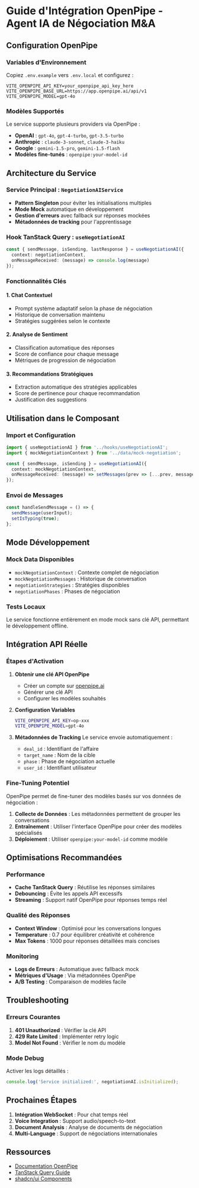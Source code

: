 # Guide d'Intégration OpenPipe - Agent IA de Négociation M&A

## Configuration OpenPipe

### Variables d'Environnement

Copiez `.env.example` vers `.env.local` et configurez :

```env
VITE_OPENPIPE_API_KEY=your_openpipe_api_key_here
VITE_OPENPIPE_BASE_URL=https://app.openpipe.ai/api/v1
VITE_OPENPIPE_MODEL=gpt-4o
```

### Modèles Supportés

Le service supporte plusieurs providers via OpenPipe :

- **OpenAI** : `gpt-4o`, `gpt-4-turbo`, `gpt-3.5-turbo`
- **Anthropic** : `claude-3-sonnet`, `claude-3-haiku`
- **Google** : `gemini-1.5-pro`, `gemini-1.5-flash`
- **Modèles fine-tunés** : `openpipe:your-model-id`

## Architecture du Service

### Service Principal : `NegotiationAIService`

- **Pattern Singleton** pour éviter les initialisations multiples
- **Mode Mock** automatique en développement
- **Gestion d'erreurs** avec fallback sur réponses mockées
- **Métadonnées de tracking** pour l'apprentissage

### Hook TanStack Query : `useNegotiationAI`

```typescript
const { sendMessage, isSending, lastResponse } = useNegotiationAI({
  context: negotiationContext,
  onMessageReceived: (message) => console.log(message)
});
```

### Fonctionnalités Clés

#### 1. Chat Contextuel
- Prompt système adaptatif selon la phase de négociation
- Historique de conversation maintenu
- Stratégies suggérées selon le contexte

#### 2. Analyse de Sentiment
- Classification automatique des réponses
- Score de confiance pour chaque message
- Métriques de progression de négociation

#### 3. Recommandations Stratégiques
- Extraction automatique des stratégies applicables
- Score de pertinence pour chaque recommandation
- Justification des suggestions

## Utilisation dans le Composant

### Import et Configuration

```typescript
import { useNegotiationAI } from '../hooks/useNegotiationAI';
import { mockNegotiationContext } from '../data/mock-negotiation';

const { sendMessage, isSending } = useNegotiationAI({
  context: mockNegotiationContext,
  onMessageReceived: (message) => setMessages(prev => [...prev, message])
});
```

### Envoi de Messages

```typescript
const handleSendMessage = () => {
  sendMessage(userInput);
  setIsTyping(true);
};
```

## Mode Développement

### Mock Data Disponibles
- `mockNegotiationContext` : Contexte complet de négociation
- `mockNegotiationMessages` : Historique de conversation
- `negotiationStrategies` : Stratégies disponibles
- `negotiationPhases` : Phases de négociation

### Tests Locaux
Le service fonctionne entièrement en mode mock sans clé API, permettant le développement offline.

## Intégration API Réelle

### Étapes d'Activation

1. **Obtenir une clé API OpenPipe**
   - Créer un compte sur [openpipe.ai](https://openpipe.ai)
   - Générer une clé API
   - Configurer les modèles souhaités

2. **Configuration Variables**
   ```bash
   VITE_OPENPIPE_API_KEY=op-xxx
   VITE_OPENPIPE_MODEL=gpt-4o
   ```

3. **Métadonnées de Tracking**
   Le service envoie automatiquement :
   - `deal_id` : Identifiant de l'affaire
   - `target_name` : Nom de la cible
   - `phase` : Phase de négociation actuelle
   - `user_id` : Identifiant utilisateur

### Fine-Tuning Potentiel

OpenPipe permet de fine-tuner des modèles basés sur vos données de négociation :

1. **Collecte de Données** : Les métadonnées permettent de grouper les conversations
2. **Entraînement** : Utiliser l'interface OpenPipe pour créer des modèles spécialisés
3. **Déploiement** : Utiliser `openpipe:your-model-id` comme modèle

## Optimisations Recommandées

### Performance
- **Cache TanStack Query** : Réutilise les réponses similaires
- **Debouncing** : Évite les appels API excessifs
- **Streaming** : Support natif OpenPipe pour réponses temps réel

### Qualité des Réponses
- **Context Window** : Optimisé pour les conversations longues
- **Temperature** : 0.7 pour équilibrer créativité et cohérence
- **Max Tokens** : 1000 pour réponses détaillées mais concises

### Monitoring
- **Logs de Erreurs** : Automatique avec fallback mock
- **Métriques d'Usage** : Via métadonnées OpenPipe
- **A/B Testing** : Comparaison de modèles facile

## Troubleshooting

### Erreurs Courantes

1. **401 Unauthorized** : Vérifier la clé API
2. **429 Rate Limited** : Implémenter retry logic
3. **Model Not Found** : Vérifier le nom du modèle

### Mode Debug

Activer les logs détaillés :
```typescript
console.log('Service initialized:', negotiationAI.isInitialized);
```

## Prochaines Étapes

1. **Intégration WebSocket** : Pour chat temps réel
2. **Voice Integration** : Support audio/speech-to-text
3. **Document Analysis** : Analyse de documents de négociation
4. **Multi-Language** : Support de négociations internationales

## Ressources

- [Documentation OpenPipe](https://docs.openpipe.ai)
- [TanStack Query Guide](https://tanstack.com/query/latest)
- [shadcn/ui Components](https://ui.shadcn.com)